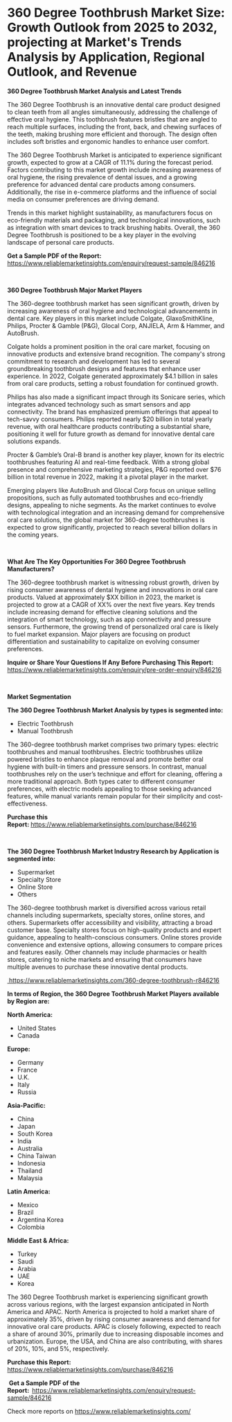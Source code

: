 <p><h1>360 Degree Toothbrush Market Size: Growth Outlook from 2025 to 2032, projecting at Market's Trends Analysis by Application, Regional Outlook, and Revenue</h1></p><p><strong>360 Degree Toothbrush Market Analysis and Latest Trends</strong></p>
<p><p>The 360 Degree Toothbrush is an innovative dental care product designed to clean teeth from all angles simultaneously, addressing the challenge of effective oral hygiene. This toothbrush features bristles that are angled to reach multiple surfaces, including the front, back, and chewing surfaces of the teeth, making brushing more efficient and thorough. The design often includes soft bristles and ergonomic handles to enhance user comfort.</p><p>The 360 Degree Toothbrush Market is anticipated to experience significant growth, expected to grow at a CAGR of 11.1% during the forecast period. Factors contributing to this market growth include increasing awareness of oral hygiene, the rising prevalence of dental issues, and a growing preference for advanced dental care products among consumers. Additionally, the rise in e-commerce platforms and the influence of social media on consumer preferences are driving demand. </p><p>Trends in this market highlight sustainability, as manufacturers focus on eco-friendly materials and packaging, and technological innovations, such as integration with smart devices to track brushing habits. Overall, the 360 Degree Toothbrush is positioned to be a key player in the evolving landscape of personal care products.</p></p>
<p><strong>Get a Sample PDF of the Report:&nbsp;</strong> <a href="https://www.reliablemarketinsights.com/enquiry/request-sample/846216?utm_campaign=2345&utm_medium=2&utm_source=Github&utm_content=ia&utm_term=08022025&utm_id=360-degree-toothbrush">https://www.reliablemarketinsights.com/enquiry/request-sample/846216</a></p>
<p>&nbsp;</p>
<p><strong>360 Degree Toothbrush Major Market Players</strong></p>
<p><p>The 360-degree toothbrush market has seen significant growth, driven by increasing awareness of oral hygiene and technological advancements in dental care. Key players in this market include Colgate, GlaxoSmithKline, Philips, Procter & Gamble (P&G), Glocal Corp, ANJIELA, Arm & Hammer, and AutoBrush.</p><p>Colgate holds a prominent position in the oral care market, focusing on innovative products and extensive brand recognition. The company's strong commitment to research and development has led to several groundbreaking toothbrush designs and features that enhance user experience. In 2022, Colgate generated approximately $4.1 billion in sales from oral care products, setting a robust foundation for continued growth.</p><p>Philips has also made a significant impact through its Sonicare series, which integrates advanced technology such as smart sensors and app connectivity. The brand has emphasized premium offerings that appeal to tech-savvy consumers. Philips reported nearly $20 billion in total yearly revenue, with oral healthcare products contributing a substantial share, positioning it well for future growth as demand for innovative dental care solutions expands.</p><p>Procter & Gamble’s Oral-B brand is another key player, known for its electric toothbrushes featuring AI and real-time feedback. With a strong global presence and comprehensive marketing strategies, P&G reported over $76 billion in total revenue in 2022, making it a pivotal player in the market.</p><p>Emerging players like AutoBrush and Glocal Corp focus on unique selling propositions, such as fully automated toothbrushes and eco-friendly designs, appealing to niche segments. As the market continues to evolve with technological integration and an increasing demand for comprehensive oral care solutions, the global market for 360-degree toothbrushes is expected to grow significantly, projected to reach several billion dollars in the coming years.</p></p>
<p>&nbsp;</p>
<p><strong>What Are The Key Opportunities For 360 Degree Toothbrush Manufacturers?</strong></p>
<p><p>The 360-degree toothbrush market is witnessing robust growth, driven by rising consumer awareness of dental hygiene and innovations in oral care products. Valued at approximately $XX billion in 2023, the market is projected to grow at a CAGR of XX% over the next five years. Key trends include increasing demand for effective cleaning solutions and the integration of smart technology, such as app connectivity and pressure sensors. Furthermore, the growing trend of personalized oral care is likely to fuel market expansion. Major players are focusing on product differentiation and sustainability to capitalize on evolving consumer preferences.</p></p>
<p><strong>Inquire or Share Your Questions If Any Before Purchasing This Report:</strong> <a href="https://www.reliablemarketinsights.com/enquiry/pre-order-enquiry/846216?utm_campaign=2345&utm_medium=2&utm_source=Github&utm_content=ia&utm_term=08022025&utm_id=360-degree-toothbrush">https://www.reliablemarketinsights.com/enquiry/pre-order-enquiry/846216</a></p>
<p>&nbsp;</p>
<p><strong>Market Segmentation</strong></p>
<p><strong>The 360 Degree Toothbrush Market Analysis by types is segmented into:</strong></p>
<p><ul><li>Electric Toothbrush</li><li>Manual Toothbrush</li></ul></p>
<p><p>The 360-degree toothbrush market comprises two primary types: electric toothbrushes and manual toothbrushes. Electric toothbrushes utilize powered bristles to enhance plaque removal and promote better oral hygiene with built-in timers and pressure sensors. In contrast, manual toothbrushes rely on the user’s technique and effort for cleaning, offering a more traditional approach. Both types cater to different consumer preferences, with electric models appealing to those seeking advanced features, while manual variants remain popular for their simplicity and cost-effectiveness.</p></p>
<p><strong>Purchase this Report:&nbsp;</strong><a href="https://www.reliablemarketinsights.com/purchase/846216?utm_campaign=2345&utm_medium=2&utm_source=Github&utm_content=ia&utm_term=08022025&utm_id=360-degree-toothbrush">https://www.reliablemarketinsights.com/purchase/846216</a></p>
<p>&nbsp;</p>
<p><strong>The 360 Degree Toothbrush Market Industry Research by Application is segmented into:</strong></p>
<p><ul><li>Supermarket</li><li>Specialty Store</li><li>Online Store</li><li>Others</li></ul></p>
<p><p>The 360-degree toothbrush market is diversified across various retail channels including supermarkets, specialty stores, online stores, and others. Supermarkets offer accessibility and visibility, attracting a broad customer base. Specialty stores focus on high-quality products and expert guidance, appealing to health-conscious consumers. Online stores provide convenience and extensive options, allowing consumers to compare prices and features easily. Other channels may include pharmacies or health stores, catering to niche markets and ensuring that consumers have multiple avenues to purchase these innovative dental products.</p></p>
<p><a href="https://www.reliablemarketinsights.com/360-degree-toothbrush-r846216?utm_campaign=2345&utm_medium=2&utm_source=Github&utm_content=ia&utm_term=08022025&utm_id=360-degree-toothbrush">&nbsp;https://www.reliablemarketinsights.com/360-degree-toothbrush-r846216</a></p>
<p><strong>In terms of Region, the 360 Degree Toothbrush Market Players available by Region are:</strong></p>
<p>
    <p> <strong> North America: </strong>
        <ul>
            <li>United States</li>
            <li>Canada</li>
        </ul>
        </p> 
    <p> <strong> Europe: </strong>
        <ul>
            <li>Germany</li>
            <li>France</li>
            <li>U.K.</li>
            <li>Italy</li>
            <li>Russia</li>
        </ul>
        </p> 
    <p> <strong> Asia-Pacific: </strong>
        <ul>
            <li>China</li>
            <li>Japan</li>
            <li>South Korea</li>
            <li>India</li>
            <li>Australia</li>
            <li>China Taiwan</li>
            <li>Indonesia</li>
            <li>Thailand</li>
            <li>Malaysia</li>
        </ul>
        </p> 
    <p> <strong> Latin America: </strong>
        <ul>
            <li>Mexico</li>
            <li>Brazil</li>
            <li>Argentina Korea</li>
            <li>Colombia</li>
        </ul>
        </p> 
    <p> <strong> Middle East & Africa: </strong>
        <ul>
            <li>Turkey</li>
            <li>Saudi</li>
            <li>Arabia</li>
            <li>UAE</li>
            <li>Korea</li>
        </ul>
    </p>
    </p>
<p><p>The 360 Degree Toothbrush market is experiencing significant growth across various regions, with the largest expansion anticipated in North America and APAC. North America is projected to hold a market share of approximately 35%, driven by rising consumer awareness and demand for innovative oral care products. APAC is closely following, expected to reach a share of around 30%, primarily due to increasing disposable incomes and urbanization. Europe, the USA, and China are also contributing, with shares of 20%, 10%, and 5%, respectively.</p></p>
<p><strong>Purchase this Report: </strong><a href="https://www.reliablemarketinsights.com/purchase/846216?utm_campaign=2345&utm_medium=2&utm_source=Github&utm_content=ia&utm_term=08022025&utm_id=360-degree-toothbrush">https://www.reliablemarketinsights.com/purchase/846216</a></p>
<p>&nbsp;<strong>Get a Sample PDF of the Report:&nbsp;&nbsp;</strong><a href="https://www.reliablemarketinsights.com/enquiry/request-sample/846216?utm_campaign=2345&utm_medium=2&utm_source=Github&utm_content=ia&utm_term=08022025&utm_id=360-degree-toothbrush">https://www.reliablemarketinsights.com/enquiry/request-sample/846216</a></p>
<p><strong></strong></p>
<p>Check more reports on <a href="https://www.reliablemarketinsights.com/?utm_campaign=2345&utm_medium=2&utm_source=Github&utm_content=ia&utm_term=08022025&utm_id=360-degree-toothbrush">https://www.reliablemarketinsights.com/</a></p>